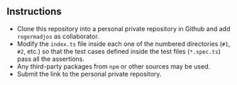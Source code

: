 ## Instructions

* Clone this repository into a personal private repository in Github and add `rogermadjos` as collaborator.
* Modify the `index.ts` file inside each one of the numbered directories (`#1`, `#2`, etc.) so that the test cases defined inside the test files (`*.spec.ts`) pass all the assertions.
* Any third-party packages from `npm` or other sources may be used.
* Submit the link to the personal private repository.
